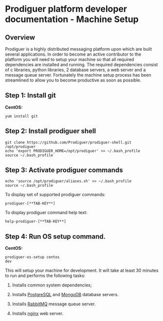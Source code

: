 # Prodiguer platform developer documentation - Machine Setup

## Overview

Prodiguer is a highly distributed messaging platform upon which are built several applications.  In order to become an active contributor to the platform you will need to setup your machine so that all required dependencies are installed and running.  The required dependencies consist of c libraries, python libraries, 2 database servers, a web server and a message queue server.  Fortunately the machine setup process has been streamlined to allow you to become productive as soon as possible.

## Step 1: Install git

**CentOS:**  <pre><code>yum install git</pre></code>  

## Step 2: Install prodiguer shell

<pre><code>git clone https://github.com/Prodiguer/prodiguer-shell.git /opt/prodiguer  
echo 'export PRODIGUER_HOME=/opt/prodiguer' >> ~/.bash_profile  
source ~/.bash_profile  
</pre></code>

## Step 3: Activate prodiguer commands  

<pre><code>echo 'source /opt/prodiguer/aliases.sh' >> ~/.bash_profile  
source ~/.bash_profile  
</pre></code>

To display set of supported prodiguer commands:  

<pre><code>prodiguer-[**TAB-KEY**]</pre></code>

To display prodiguer command help text:  

<pre><code>help-prodiguer-[**TAB-KEY**]</pre></code>

## Step 4: Run OS setup command.

**CentOS:**  <pre><code>prodiguer-os-setup centos dev</pre></code>  

This will setup your machine for development.  It will take at least 30 minutes to run and performs the following tasks:

1.	Installs common system dependencies;

2.	Installs [PostgreSQL](http://www.postgresql.org) and [MongoDB](https://www.mongodb.org) database servers.  

3.	Installs [RabbitMQ](https://www.rabbitmq.com) message queue server.  

4.	Installs [nginx](http://wiki.nginx.org/Main) web server.




